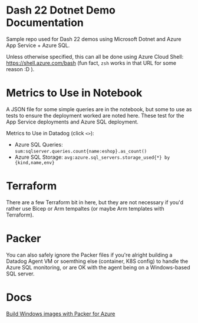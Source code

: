 # Dash 22 Dotnet Demo Documentation

Sample repo used for Dash 22 demos using Microsoft Dotnet and Azure App Service + Azure SQL.

Unless otherwise specified, this can all be done using Azure Cloud Shell: https://shell.azure.com/bash (fun fact, `zsh` works in that URL for some reason :D ). 

# Metrics to Use in Notebook
A JSON file for some simple queries are in the notebook, but some to use as tests to ensure the deployment worked are noted here. These test for the App Service deployments and Azure SQL deployment.

Metrics to Use in Datadog (click `<>`):
 * Azure SQL Queries: `sum:sqlserver.queries.count{name:eshop}.as_count()`
 * Azure SQL Storage: `avg:azure.sql_servers.storage_used{*} by {kind,name,env}`

# Terraform
There are a few Terraform bit in here, but they are not necessary if you'd rather use Bicep or Arm tempaltes (or maybe Arm templates with Terraform).

# Packer
You can also safely ignore the Packer files if you're alright building a Datadog Agent VM or soemthing else (container, K8S config) to handle the Azure SQL monitoring, or are OK with the agent being on a Windows-based SQL server. 

# Docs

[Build Windows images with Packer for Azure](https://learn.microsoft.com/en-us/azure/virtual-machines/windows/build-image-with-packer)
